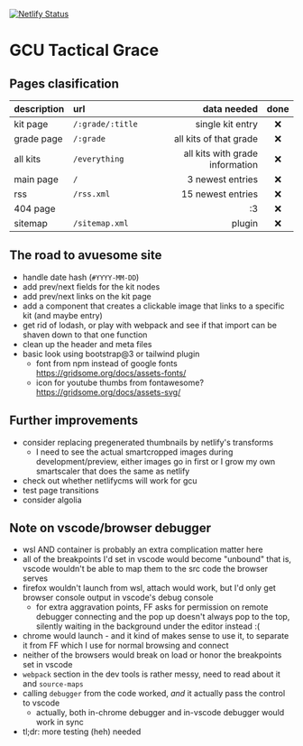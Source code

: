 [![Netlify Status](https://api.netlify.com/api/v1/badges/39fb5576-3cb9-4a94-b61c-4e9eb0fd9108/deploy-status)](https://app.netlify.com/sites/gcu/deploys)

# GCU Tactical Grace

## Pages clasification

| description | url              |                     data needed | done  |
| :---------- | :--------------- | ------------------------------: | :---: |
| kit page    | `/:grade/:title` |                single kit entry |   ❌️   |
| grade page  | `/:grade`        |          all kits of that grade |   ❌   |
| all kits    | `/everything`    | all kits with grade information |   ❌   |
| main page   | `/`              |                3 newest entries |   ❌   |
| rss         | `/rss.xml`       |               15 newest entries |   ❌   |
| 404 page    |                  |                              :3 |   ❌   |
| sitemap     | `/sitemap.xml`   |                          plugin |   ❌   |

## The road to avuesome site
* handle date hash (`#YYYY-MM-DD`)
* add prev/next fields for the kit nodes
* add prev/next links on the kit page
* add a component that creates a clickable image that links to a specific kit (and maybe entry)
* get rid of lodash, or play with webpack and see if that import can be shaven down to that one function
* clean up the header and meta files
* basic look using bootstrap@3 or tailwind plugin
  * font from npm instead of google fonts https://gridsome.org/docs/assets-fonts/
  * icon for youtube thumbs from fontawesome? https://gridsome.org/docs/assets-svg/

## Further improvements
* consider replacing pregenerated thumbnails by netlify's transforms
  * I need to see the actual smartcropped images during development/preview,
    either images go in first or I grow my own smartscaler that does the same as
    netlify
* check out whether netlifycms will work for gcu
* test page transitions
* consider algolia

## Note on vscode/browser debugger
- wsl AND container is probably an extra complication matter here
- all of the breakpoints I'd set in vscode would become "unbound" that is, vscode wouldn't be able to map them to the src code the browser serves
- firefox wouldn't launch from wsl, attach would work, but I'd only get browser console output in vscode's debug console
  - for extra aggravation points, FF asks for permission on remote debugger connecting and the pop up doesn't always pop to the top, silently waiting in the background under the editor instead :(
- chrome would launch - and it kind of makes sense to use it, to separate it from FF which I use for normal browsing and connect
- neither of the browsers would break on load or honor the breakpoints set in vscode
- `webpack` section in the dev tools is rather messy, need to read about it and `source-maps`
- calling `debugger` from the code worked, *and* it actually pass the control to vscode
  - actually, both in-chrome debugger and in-vscode debugger would work in sync
- tl;dr: more testing (heh) needed
